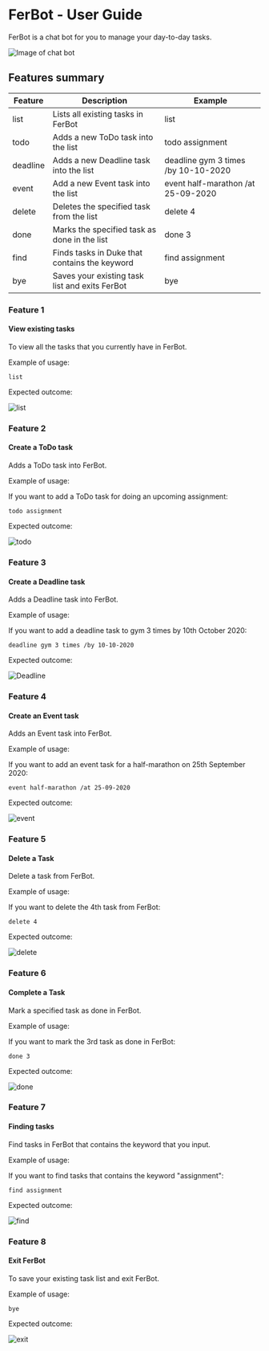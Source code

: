 # FerBot - User Guide

FerBot is a chat bot for you to manage your day-to-day tasks.

![Image of chat bot](./Ui.png)
## Features summary

Feature | Description | Example
---|---|---
list|Lists all existing tasks in FerBot|list
todo|Adds a new ToDo task into the list|todo assignment
deadline|Adds a new Deadline task into the list|deadline gym 3 times /by 10-10-2020
event|Add a new Event task into the list|event half-marathon /at 25-09-2020
delete|Deletes the specified task from the list|delete 4
done|Marks the specified task as done in the list|done 3
find|Finds tasks in Duke that contains the keyword|find assignment
bye|Saves your existing task list and exits FerBot|bye

### Feature 1 

<h4>View existing tasks</h4>

To view all the tasks that you currently have in FerBot.

Example of usage: 

    list

    
Expected outcome:

![list](./screenshots/list.png)

### Feature 2

<h4>Create a ToDo task</h4>

Adds a ToDo task into FerBot.

Example of usage: 

If you want to add a ToDo task for doing an upcoming assignment:

    todo assignment

Expected outcome:

![todo](./screenshots/todo.png)

### Feature 3

<h4>Create a Deadline task</h4>

Adds a Deadline task into FerBot.

Example of usage: 

If you want to add a deadline task to gym 3 times by 10th October 2020:

    deadline gym 3 times /by 10-10-2020

Expected outcome:

![Deadline](./screenshots/deadline.png)

### Feature 4

<h4>Create an Event task</h4>

Adds an Event task into FerBot.

Example of usage: 

If you want to add an event task for a half-marathon on 25th September 2020:

    event half-marathon /at 25-09-2020

Expected outcome:

![event](./screenshots/event.png)

### Feature 5

<h4>Delete a Task</h4>

Delete a task from FerBot.

Example of usage: 

If you want to delete the 4th task from FerBot:

    delete 4

Expected outcome:

![delete](./screenshots/delete.png)

### Feature 6

<h4>Complete a Task</h4>

Mark a specified task as done in FerBot.

Example of usage: 

If you want to mark the 3rd task as done in FerBot:

    done 3

Expected outcome:

![done](./screenshots/done.png)

### Feature 7

<h4>Finding tasks</h4>

Find tasks in FerBot that contains the keyword that you input.

Example of usage: 

If you want to find tasks that contains the keyword "assignment":

    find assignment

Expected outcome:

![find](./screenshots/find.png)

### Feature 8

<h4>Exit FerBot</h4>

To save your existing task list and exit FerBot.

Example of usage: 

    bye

Expected outcome:

![exit](./screenshots/bye.png)